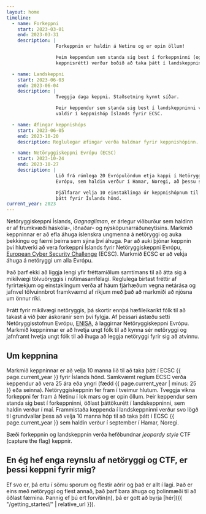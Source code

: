 ```yaml
---
layout: home
timeline:
  - name: Forkeppni
    start: 2023-03-01
    end: 2023-03-31
    description: |
                  Forkeppnin er haldin á Netinu og er opin öllum!

                  Þeim keppendum sem standa sig best í forkeppninni (og hafa
                  keppnisrétt) verður boðið að taka þátt í landskeppninni.

  - name: Landskeppni
    start: 2023-06-03
    end: 2023-06-04
    description: |
                  Tveggja daga keppni. Staðsetning kynnt síðar.

                  Þeir keppendur sem standa sig best í landskeppninni verða
                  valdir í keppnishóp Íslands fyrir ECSC.

  - name: Æfingar keppnishóps
    start: 2023-06-05
    end: 2023-10-20
    description: Reglulegar æfingar verða haldnar fyrir keppnishópinn.

  - name: Netöryggiskeppni Evrópu (ECSC)
    start: 2023-10-24
    end: 2023-10-27
    description: |
                  Lið frá rúmlega 20 Evrópulöndum etja kappi í Netöryggiskeppni
                  Evrópu, sem haldin verður í Hamar, Noregi, að þessu sinni.

                  Þjálfarar velja 10 einstaklinga úr keppnishópnum til að taka
                  þátt fyrir Íslands hönd.
current_year: 2023
---
```


Netöryggiskeppni Íslands, *Gagnaglíman*, er árlegur viðburður sem haldinn er af frumkvæði
háskóla-, iðnaðar- og nýsköpunarráðuneytisins. Markmið keppninnar er að efla áhuga
íslenskra ungmenna á netöryggi og auka þekkingu og færni þeirra sem sýna því
áhuga. Þar að auki þjónar keppnin því hlutverki að vera forkeppni Íslands fyrir
Netöryggiskeppni Evrópu, [European Cyber Security
Challenge](https://europeancybersecuritychallenge.eu) (ECSC). Markmið ECSC er
að vekja áhuga á netöryggi um alla Evrópu.

Það þarf ekki að liggja lengi yfir fréttamiðlum samtímans til að átta sig
á mikilvægi tölvuöryggis í nútímasamfélagi. Reglulega birtast fréttir af
fyrirtækjum og einstaklingum verða af háum fjárhæðum vegna netárása og jafnvel
tölvuinnbrot framkvæmd af ríkjum með það að markmiði að njósna um önnur ríki.

Þrátt fyrir mikilvægi netöryggis, þá skortir ennþá hæfileikaríkt fólk
til að takast á við þær áskoranir sem því fylgja. Af þessari ástæðu setti
Netöryggisstofnun Evrópu, [ENISA](https://www.enisa.europa.eu/), á
laggirnar Netöryggiskeppni Evrópu. Markmið keppninnar er að hvetja ungt fólk
til að kynna sér netöryggi og jafnframt hvetja ungt fólk til að íhuga að
leggja netöryggi fyrir sig að atvinnu.

Um keppnina
-----------

Markmið keppninnar er að velja 10 manna lið til að taka þátt í ECSC {{ page.current_year }} fyrir
Íslands hönd. Samkvæmt reglum ECSC verða keppendur að vera 25 ára eða yngri
(fædd {{ page.current_year | minus: 25 }} eða seinna). Netöryggiskeppnin fer fram í tveimur
hlutum. Tveggja vikna forkeppni fer fram á Netinu í lok mars og er opin
öllum. Þeir keppendur sem standa sig best í forkeppninni, öðlast þáttökurétt
í landskeppninni, sem haldin verður í maí. Frammistaða keppenda
í landskeppninni verður svo lögð til grundvallar þess að velja 10 manna hóp til
að taka þátt í ECSC {{ page.current_year }} sem haldin verður í september í Hamar, Noregi.

Bæði forkeppnin og landskeppnin verða hefðbundnar *jeopardy style* CTF
(capture the flag) keppnir.

En ég hef enga reynslu af netöryggi og CTF, er þessi keppni fyrir mig?
----------------------------------------------------------------------

Ef svo er, þá ertu í sömu sporum og flestir aðrir og það er allt í lagi. Það er
eins með netöryggi og flest annað, það þarf bara áhuga og þolinmæði til að
öðlast færnina. Þannig ef þú ert forvitin(n), þá er gott að byrja
[hér]({{ "/getting_started/" | relative_url }}).




